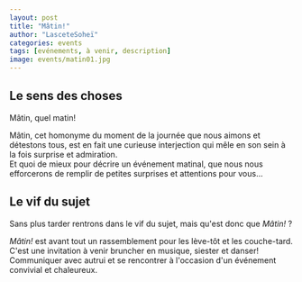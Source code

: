 ```yaml
---
layout: post
title: "Mâtin!"
author: "LasceteSoheï"
categories: events
tags: [evénements, à venir, description]
image: events/matin01.jpg
---
```



## Le sens des choses ## 

Mâtin, quel matin!  

Mâtin, cet homonyme du moment de la journée que nous aimons et détestons tous, est en fait une curieuse interjection qui mêle en son sein à la fois surprise et admiration.   
Et quoi de mieux pour décrire un événement matinal, que nous nous efforcerons de remplir de petites surprises et attentions pour vous...

## Le vif du sujet ##

Sans plus tarder rentrons dans le vif du sujet, mais qu'est donc que *Mâtin!* ?

*Mâtin!* est avant tout un rassemblement pour les lève-tôt et les couche-tard.
C'est une invitation à venir bruncher en musique, siester et danser! 
Communiquer avec autrui et se rencontrer à l'occasion d'un événement convivial et chaleureux.